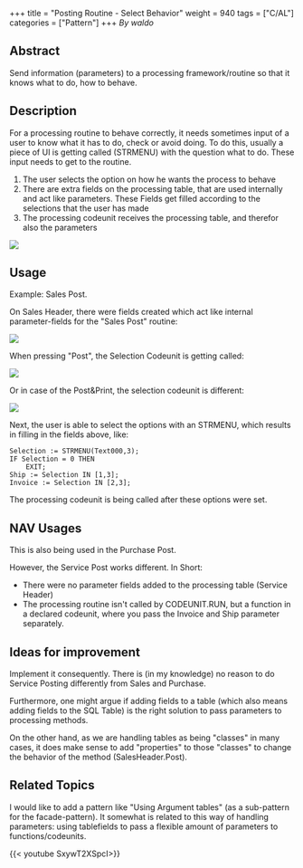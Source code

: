 +++
title = "Posting Routine - Select Behavior"
weight = 940
tags = ["C/AL"]
categories = ["Pattern"]
+++
_By waldo_

## Abstract

Send information (parameters) to a processing framework/routine so that it knows what to do, how to behave.

## Description

For a processing routine to behave correctly, it needs sometimes input of a user to know what it has to do, check or avoid doing. To do this, usually a piece of UI is getting called (STRMENU) with the question what to do. These input needs to get to the routine.

1. The user selects the option on how he wants the process to behave
2. There are extra fields on the processing table, that are used internally and act like parameters. These Fields get filled according to the selections that the user has made
3. The processing codeunit receives the processing table, and therefor also the parameters

[![ ][image0]][anchor0]

## Usage

Example: Sales Post.

On Sales Header, there were fields created which act like internal parameter-fields for the "Sales Post" routine:

[![ ][image1]][anchor1]

When pressing "Post", the Selection Codeunit is getting called:

[![ ][image2]][anchor2]

Or in case of the Post&Print, the selection codeunit is different:

[![ ][image3]][anchor3]

Next, the user is able to select the options with an STRMENU, which results in filling in the fields above, like:

```al
Selection := STRMENU(Text000,3);  
IF Selection = 0 THEN  
    EXIT;  
Ship := Selection IN [1,3];  
Invoice := Selection IN [2,3];
```

The processing codeunit is being called after these options were set.

## NAV Usages

This is also being used in the Purchase Post.

However, the Service Post works different. In Short:

* There were no parameter fields added to the processing table (Service Header)
* The processing routine isn't called by CODEUNIT.RUN, but a function in a declared codeunit, where you pass the Invoice and Ship parameter separately.

## Ideas for improvement

Implement it consequently. There is (in my knowledge) no reason to do Service Posting differently from Sales and Purchase.

Furthermore, one might argue if adding fields to a table (which also means adding fields to the SQL Table) is the right solution to pass parameters to processing methods.

On the other hand, as we are handling tables as being "classes" in many cases, it does make sense to add "properties" to those "classes" to change the behavior of the method (SalesHeader.Post).

## Related Topics

I would like to add a pattern like "Using Argument tables" (as a sub-pattern for the facade-pattern). It somewhat is related to this way of handling parameters: using tablefields to pass a flexible amount of parameters to functions/codeunits.

{{< youtube SxywT2XSpcI>}}



[anchor0]: 7585.PostingRoutineSelectBehaviour1.png
[anchor1]: 1563.PostingRoutineSelectBehaviour2.png
[anchor2]: 5428.PostingRoutineSelectBehaviour3.png
[anchor3]: 6170.PostingRoutineSelectBehaviour4.png
[anchor4]: https://www.youtube.com/watch?v=SxywT2XSpcI&list=PLhZ3P-LY7CqmVszuvtJLujFyHpsVN0U_w&index=7


[image0]: 7585.PostingRoutineSelectBehaviour1.png
[image1]: 1563.PostingRoutineSelectBehaviour2.png
[image2]: 5428.PostingRoutineSelectBehaviour3.png
[image3]: 6170.PostingRoutineSelectBehaviour4.png
